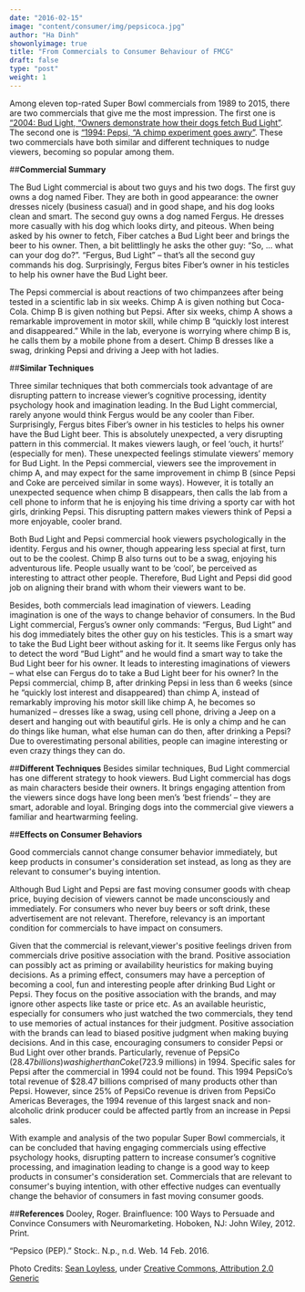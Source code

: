 ```yaml
---
date: "2016-02-15"
image: "content/consumer/img/pepsicoca.jpg"
author: "Ha Dinh"
showonlyimage: true
title: "From Commercials to Consumer Behaviour of FMCG"
draft: false
type: "post"
weight: 1
---
```


Among eleven top-rated Super Bowl commercials from 1989 to 2015, there are two commercials that give me the most impression. The first one is [“2004: Bud Light, “Owners demonstrate how their dogs fetch Bud Light”](https://www.youtube.com/watch?v=Yuzi6Ys-jNc). The second one is [“1994: Pepsi, “A chimp experiment goes awry”](https://www.youtube.com/watch?v=-bm0wZOXXW0). These two commercials have both similar and different techniques to nudge viewers, becoming so popular among them.

##**Commercial Summary**

The Bud Light commercial is about two guys and his two dogs. The first guy owns a dog named Fiber. They are both in good appearance: the owner dresses nicely (business casual) and in good shape, and his dog looks clean and smart. The second guy owns a dog named Fergus. He dresses more casually with his dog which looks dirty, and piteous. When being asked by his owner to fetch, Fiber catches a Bud Light beer and brings the beer to his owner. Then, a bit belittlingly he asks the other guy: “So, … what can your dog do?”. “Fergus, Bud Light” – that’s all the second guy commands his dog. Surprisingly, Fergus bites Fiber’s owner in his testicles to help his owner have the Bud Light beer.

The Pepsi commercial is about reactions of two chimpanzees after being tested in a scientific lab in six weeks. Chimp A is given nothing but Coca-Cola. Chimp B is given nothing but Pepsi. After six weeks, chimp A shows a remarkable improvement in motor skill, while chimp B “quickly lost interest and disappeared.” While in the lab, everyone is worrying where chimp B is, he calls them by a mobile phone from a desert. Chimp B dresses like a swag, drinking Pepsi and driving a Jeep with hot ladies.

##**Similar Techniques**

Three similar techniques that both commercials took advantage of are disrupting pattern to increase viewer’s cognitive processing, identity psychology hook and imagination leading. In the Bud Light commercial, rarely anyone would think Fergus would be any cooler than Fiber. Surprisingly, Fergus bites Fiber’s owner in his testicles to helps his owner have the Bud Light beer. This is absolutely unexpected, a very disrupting pattern in this commercial. It makes viewers laugh, or feel ‘ouch, it hurts!’ (especially for men). These unexpected feelings stimulate viewers’ memory for Bud Light. In the Pepsi commercial, viewers see the improvement in chimp A, and may expect for the same improvement in chimp B (since Pepsi and Coke are perceived similar in some ways). However, it is totally an unexpected sequence when chimp B disappears, then calls the lab from a cell phone to inform that he is enjoying his time driving a sporty car with hot girls, drinking Pepsi. This disrupting pattern makes viewers think of Pepsi a more enjoyable, cooler brand.

Both Bud Light and Pepsi commercial hook viewers psychologically in the identity. Fergus and his owner, though appearing less special at first, turn out to be the coolest. Chimp B also turns out to be a swag, enjoying his adventurous life. People usually want to be ‘cool’, be perceived as interesting to attract other people. Therefore, Bud Light and Pepsi did good job on aligning their brand with whom their viewers want to be.

Besides, both commercials lead imagination of viewers. Leading imagination is one of the ways to change behavior of consumers. In the Bud Light commercial, Fergus’s owner only commands: “Fergus, Bud Light” and his dog immediately bites the other guy on his testicles. This is a smart way to take the Bud Light beer without asking for it. It seems like Fergus only has to detect the word “Bud Light” and he would find a smart way to take the Bud Light beer for his owner. It leads to interesting imaginations of viewers – what else can Fergus do to take a Bud Light beer for his owner? In the Pepsi commercial, chimp B, after drinking Pepsi in less than 6 weeks (since he “quickly lost interest and disappeared) than chimp A, instead of remarkably improving his motor skill like chimp A, he becomes so humanized – dresses like a swag, using cell phone, driving a Jeep on a desert and hanging out with beautiful girls. He is only a chimp and he can do things like human, what else human can do then, after drinking a Pepsi? Due to overestimating personal abilities, people can imagine interesting or even crazy things they can do.

##**Different Techniques**
Besides similar techniques, Bud Light commercial has one different strategy to hook viewers. Bud Light commercial has dogs as main characters beside their owners. It brings engaging attention from the viewers since dogs have long been men’s ‘best friends’ – they are smart, adorable and loyal. Bringing dogs into the commercial give viewers a familiar and heartwarming feeling.

##**Effects on Consumer Behaviors**

Good commercials cannot change consumer behavior immediately, but keep products in consumer's consideration set instead, as long as they are relevant to consumer's buying intention.

Although Bud Light and Pepsi are fast moving consumer goods with cheap price, buying decision of viewers cannot be made unconsciously and immediately. For consumers who never buy beers or soft drink, these advertisement are not relevant. Therefore, relevancy is an important condition for commercials to have impact on consumers.

Given that the commercial is relevant,viewer's positive feelings driven from commercials drive positive association with the brand. Positive association can possibly act as priming or availability heuristics for making buying decisions. As a priming effect, consumers may have a perception of becoming a cool, fun and interesting people after drinking Bud Light or Pepsi. They focus on the positive association with the brands, and may ignore other aspects like taste or price etc. As an available heuristic, especially for consumers who just watched the two commercials, they tend to use memories of actual instances for their judgment. Positive association with the brands can lead to biased positive judgment when making buying decisions. And in this case, encouraging consumers to consider Pepsi or Bud Light over other brands. Particularly, revenue of PepsiCo ($28.47 billions) was higher than Coke ($723.9 millions) in 1994. Specific sales for Pepsi after the commercial in 1994 could not be found. This 1994 PepsiCo’s total revenue of $28.47 billions comprised of many products other than Pepsi. However, since 25% of PepsiCo revenue is driven from PepsiCo Americas Beverages, the 1994 revenue of this largest snack and non-alcoholic drink producer could be affected partly from an increase in Pepsi sales.

With example and analysis of the two popular Super Bowl commercials, it can be concluded that having engaging commercials using effective psychology hooks, disrupting pattern to increase consumer’s cognitive processing, and imagination leading to change is a good way to keep products in consumer's consideration set. Commercials that are relevant to consumer's buying intention, with other effective nudges can eventually change the behavior of consumers in fast moving consumer goods.

##**References**
Dooley, Roger. Brainfluence: 100 Ways to Persuade and Convince Consumers with Neuromarketing. Hoboken, NJ: John Wiley, 2012. Print.

“Pepsico (PEP).” Stock:. N.p., n.d. Web. 14 Feb. 2016.

Photo Credits: [Sean Loyless](https://www.flickr.com/photos/haggismac/), under [Creative Commons, Attribution 2.0 Generic](https://creativecommons.org/licenses/by/2.0/)
